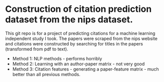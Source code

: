 # Construction of citation prediction dataset from the nips dataset.

This git repo is for a project of predicting citations for a machine learning independent study I took.  The papers were scraped from the nips website and citations were constructed by searching for titles in the papers (transformed from pdf to text).

* Method 1: NLP methods - performs horribly
* Method 2: Learning with an author-paper matrix - not very good
* Method 3: Citation features - generating a paper-feature matrix - much better than all previous methods.
